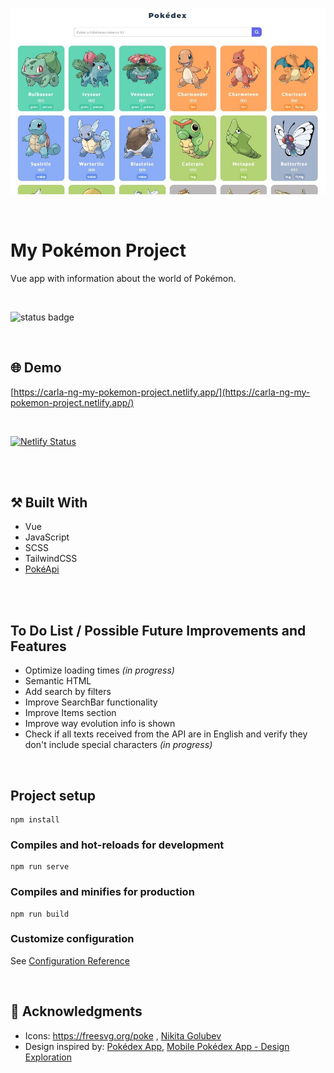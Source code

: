 <p align="center">
  <img src="https://github.com/carla-ng/my-pokemon-project/blob/master/src/assets/readme_image_1.jpg?raw=true" alt="Pokemon Project preview">
</p>

<br>

# My Pokémon Project
Vue app with information about the world of Pokémon.

<br>

![status badge](https://img.shields.io/badge/status-in%20progress-yellow)

<br>

## :globe_with_meridians: Demo
[https://carla-ng-my-pokemon-project.netlify.app/](https://carla-ng-my-pokemon-project.netlify.app/)

<br>

[![Netlify Status](https://api.netlify.com/api/v1/badges/eb71acb3-f553-490f-9280-e1471ee803fd/deploy-status)](https://app.netlify.com/sites/carla-ng-my-pokemon-project/deploys)

<br><br>

## :hammer_and_pick: Built With
* Vue
* JavaScript
* SCSS
* TailwindCSS
* [PokéApi](https://pokeapi.co/)

<br><br>

## To Do List / Possible Future Improvements and Features
* Optimize loading times _(in progress)_
* Semantic HTML
* Add search by filters
* Improve SearchBar functionality 
* Improve Items section
* Improve way evolution info is shown
* Check if all texts received from the API are in English and verify they don't include special characters _(in progress)_

<br>

## Project setup
```
npm install
```

### Compiles and hot-reloads for development
```
npm run serve
```

### Compiles and minifies for production
```
npm run build
```

### Customize configuration
See [Configuration Reference](https://cli.vuejs.org/config/)

<br>

## :clap: Acknowledgments
* Icons: https://freesvg.org/poke , [Nikita Golubev](https://www.flaticon.com/free-icons/pokemon)
* Design inspired by: [Pokédex App](https://dribbble.com/shots/6540871-Pokedex-App/attachments/6540871-Pokedex-App?mode=media), [Mobile Pokédex App - Design Exploration](https://dribbble.com/shots/16833947-Mobile-Pokedex-App-Design-Exploration?utm_source=Clipboard_Shot&utm_campaign=sulistryono&utm_content=Mobile%20Pokedex%20App%20-%20Design%20Exploration&utm_medium=Social_Share&utm_source=Clipboard_Shot&utm_campaign=sulistryono&utm_content=Mobile%20Pokedex%20App%20-%20Design%20Exploration&utm_medium=Social_Share)
